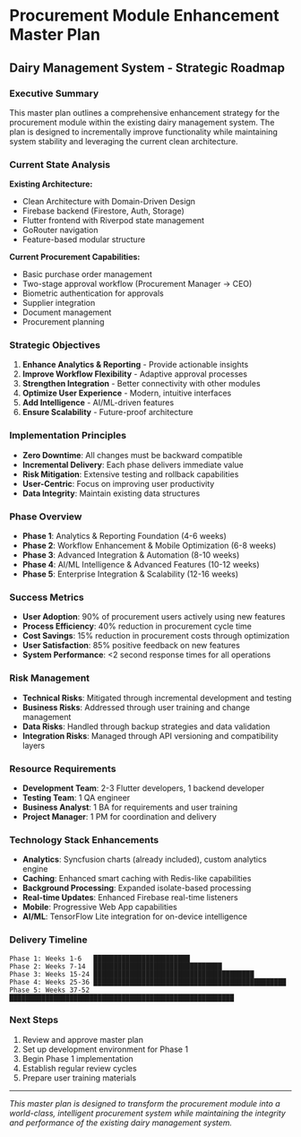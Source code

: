 # Procurement Module Enhancement Master Plan
## Dairy Management System - Strategic Roadmap

### Executive Summary
This master plan outlines a comprehensive enhancement strategy for the procurement module within the existing dairy management system. The plan is designed to incrementally improve functionality while maintaining system stability and leveraging the current clean architecture.

### Current State Analysis
**Existing Architecture:**
- Clean Architecture with Domain-Driven Design
- Firebase backend (Firestore, Auth, Storage)
- Flutter frontend with Riverpod state management
- GoRouter navigation
- Feature-based modular structure

**Current Procurement Capabilities:**
- Basic purchase order management
- Two-stage approval workflow (Procurement Manager → CEO)
- Biometric authentication for approvals
- Supplier integration
- Document management
- Procurement planning

### Strategic Objectives
1. **Enhance Analytics & Reporting** - Provide actionable insights
2. **Improve Workflow Flexibility** - Adaptive approval processes
3. **Strengthen Integration** - Better connectivity with other modules
4. **Optimize User Experience** - Modern, intuitive interfaces
5. **Add Intelligence** - AI/ML-driven features
6. **Ensure Scalability** - Future-proof architecture

### Implementation Principles
- **Zero Downtime**: All changes must be backward compatible
- **Incremental Delivery**: Each phase delivers immediate value
- **Risk Mitigation**: Extensive testing and rollback capabilities
- **User-Centric**: Focus on improving user productivity
- **Data Integrity**: Maintain existing data structures

### Phase Overview
- **Phase 1**: Analytics & Reporting Foundation (4-6 weeks)
- **Phase 2**: Workflow Enhancement & Mobile Optimization (6-8 weeks)
- **Phase 3**: Advanced Integration & Automation (8-10 weeks)
- **Phase 4**: AI/ML Intelligence & Advanced Features (10-12 weeks)
- **Phase 5**: Enterprise Integration & Scalability (12-16 weeks)

### Success Metrics
- **User Adoption**: 90% of procurement users actively using new features
- **Process Efficiency**: 40% reduction in procurement cycle time
- **Cost Savings**: 15% reduction in procurement costs through optimization
- **User Satisfaction**: 85% positive feedback on new features
- **System Performance**: <2 second response times for all operations

### Risk Management
- **Technical Risks**: Mitigated through incremental development and testing
- **Business Risks**: Addressed through user training and change management
- **Data Risks**: Handled through backup strategies and data validation
- **Integration Risks**: Managed through API versioning and compatibility layers

### Resource Requirements
- **Development Team**: 2-3 Flutter developers, 1 backend developer
- **Testing Team**: 1 QA engineer
- **Business Analyst**: 1 BA for requirements and user training
- **Project Manager**: 1 PM for coordination and delivery

### Technology Stack Enhancements
- **Analytics**: Syncfusion charts (already included), custom analytics engine
- **Caching**: Enhanced smart caching with Redis-like capabilities
- **Background Processing**: Expanded isolate-based processing
- **Real-time Updates**: Enhanced Firebase real-time listeners
- **Mobile**: Progressive Web App capabilities
- **AI/ML**: TensorFlow Lite integration for on-device intelligence

### Delivery Timeline
```
Phase 1: Weeks 1-6   ████████████████████████
Phase 2: Weeks 7-14  ████████████████████████████████
Phase 3: Weeks 15-24 ████████████████████████████████████████
Phase 4: Weeks 25-36 ████████████████████████████████████████████████
Phase 5: Weeks 37-52 ████████████████████████████████████████████████████████
```

### Next Steps
1. Review and approve master plan
2. Set up development environment for Phase 1
3. Begin Phase 1 implementation
4. Establish regular review cycles
5. Prepare user training materials

---
*This master plan is designed to transform the procurement module into a world-class, intelligent procurement system while maintaining the integrity and performance of the existing dairy management system.* 